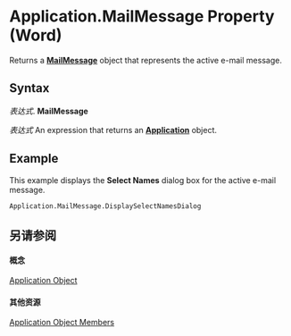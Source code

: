 
# Application.MailMessage Property (Word)

Returns a  **[MailMessage](d0109969-27f7-0180-c56d-5b49a3f0171b.md)** object that represents the active e-mail message.


## Syntax

 _表达式_. **MailMessage**

 _表达式_ An expression that returns an **[Application](d1cf6f8f-4e88-bf01-93b4-90a83f79cb44.md)** object.


## Example

This example displays the  **Select Names** dialog box for the active e-mail message.


```
Application.MailMessage.DisplaySelectNamesDialog
```


## 另请参阅


#### 概念


[Application Object](d1cf6f8f-4e88-bf01-93b4-90a83f79cb44.md)
#### 其他资源


[Application Object Members](http://msdn.microsoft.com/library/71669f1e-65f1-b0f1-b67d-355dfdbebe50%28Office.15%29.aspx)
